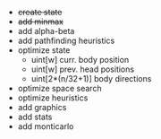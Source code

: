 * <s>create state</s>
* <s>add minmax</s>
* add alpha-beta
* add pathfinding heuristics
* optimize state
  * uint[w] curr. body position
  * uint[w] prev. head positions
  * uint[2*(n/32+1)] body directions
* optimize space search
* optimize heuristics
* add graphics
* add stats
* add monticarlo